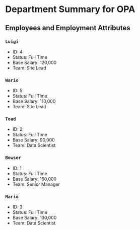 # Department Summary for OPA

## Employees and Employment Attributes

### `Luigi`

* ID: 4
* Status: Full Time
* Base Salary: 120,000
* Team: Site Lead

### `Wario`

* ID: 5
* Status: Full Time
* Base Salary: 110,000
* Team: Site Lead

### `Toad`

* ID: 2
* Status: Full Time
* Base Salary: 90,000
* Team: Data Scientist

### `Bowser`

* ID: 1
* Status: Full Time
* Base Salary: 150,000
* Team: Senior Manager

### `Mario`

* ID: 3
* Status: Full Time
* Base Salary: 130,000
* Team: Data Scientist